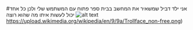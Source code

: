 #אני ילד דביל שמשאיר את המחשב בבית ספר פתוח עם המשתמש שלי ולכן כל אחד יכול לעשות איתו מה שהוא רוצה
![alt text](https://upload.wikimedia.org/wikipedia/en/9/9a/Trollface_non-free.png)https://upload.wikimedia.org/wikipedia/en/9/9a/Trollface_non-free.png)
